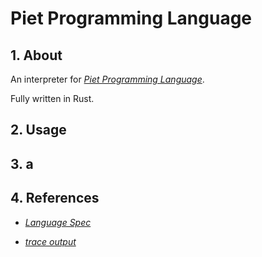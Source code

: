 # Piet Programming Language

## 1. About

An interpreter for [*Piet Programming Language*](https://www.dangermouse.net/esoteric/piet.html).

Fully written in Rust.

## 2. Usage


## 3. a


## 4. References

- [*Language Spec*](https://www.dangermouse.net/esoteric/piet.html)

- [*trace output*](http://www.bertnase.de/npiet/hi-npiet-trace.html)

<!-- vim: set spell: -->

